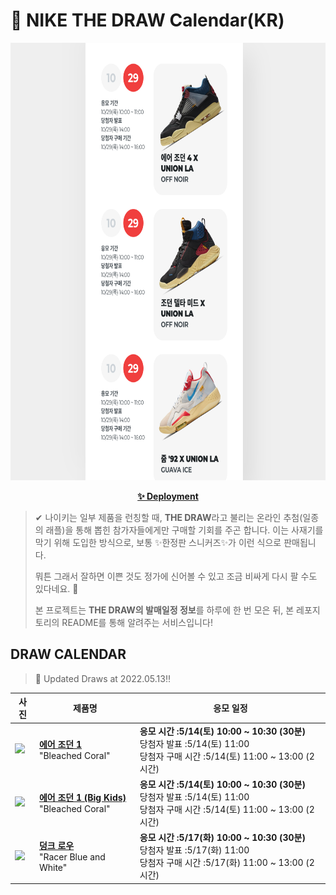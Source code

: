 # 👟 NIKE THE DRAW Calendar(KR)

<div align="center">
  <a href="https://junhoyeo.github.io/NIKE-THE-DRAW-Calendar/">
    <img src="./docs/images/preview.png" alt="Preview image of deployed application" height="700px" width="700px" />
  </a>
</div>

<p align="center">
  <a href="https://junhoyeo.github.io/NIKE-THE-DRAW-Calendar/">
    <strong>✨ Deployment</strong>
  </a>
</p>

> ✔ 나이키는 일부 제품을 런칭할 때, **THE DRAW**라고 불리는 온라인 추첨(일종의 래플)을 통해 뽑힌 참가자들에게만 구매할 기회를 주곤 합니다. 이는 사재기를 막기 위해 도입한 방식으로, 보통 ✨한정판 스니커즈✨가 이런 식으로 판매됩니다.
>
> 뭐튼 그래서 잘하면 이쁜 것도 정가에 신어볼 수 있고 조금 비싸게 다시 팔 수도 있다네요. 🤭
>
> 본 프로젝트는 **THE DRAW의 발매일정 정보**를 하루에 한 번 모은 뒤, 본 레포지토리의 README를 통해 알려주는 서비스입니다!

## DRAW CALENDAR

<!-- DRAW CALENDAR: START -->

> 👟 Updated Draws at 2022.05.13‼️

| 사진 | 제품명 | 응모 일정 |
| --- | ---- | ------- |
| <img src="https://static-breeze.nike.co.kr/kr/ko_kr/cmsstatic/product/555088-108/26563468-f222-4c88-88be-3eaabf71104d_primary.jpg?snkrBrowse" width="256" /> | <a href="https://www.nike.com/kr/launch/t/men/fw/basketball/555088-108/3kT1wh4JB4q9/air-jordan-1-retro-high-og"><strong>에어 조던 1</strong><br /></a> "Bleached Coral" | <strong>응모 시간 :5/14(토) 10:00 ~ 10:30 (30분)</strong><br />당첨자 발표 :5/14(토) 11:00<br />당첨자 구매 시간 :5/14(토) 11:00 ~ 13:00 (2시간) |
| <img src="https://static-breeze.nike.co.kr/kr/ko_kr/cmsstatic/product/575441-108/740c29d0-bacb-4f19-9edc-89b13f813ee2_primary.jpg?snkrBrowse" width="256" /> | <a href="https://www.nike.com/kr/launch/t/junior/fw/basketball/575441-108/EuD4H7/air-jordan-1-retro-high-og-gs"><strong>에어 조던 1 (Big Kids)</strong><br /></a> "Bleached Coral" | <strong>응모 시간 :5/14(토) 10:00 ~ 10:30 (30분)</strong><br />당첨자 발표 :5/14(토) 11:00<br />당첨자 구매 시간 :5/14(토) 11:00 ~ 13:00 (2시간) |
| <img src="https://static-breeze.nike.co.kr/kr/ko_kr/cmsstatic/product/DD1391-401/9e9cee75-1072-4023-bd22-02962aa6bb44_primary.jpg?snkrBrowse" width="256" /> | <a href="https://www.nike.com/kr/launch/t/men/fw/nike-sportswear/DD1391-401/DhH0Pl99/nike-dunk-low-retro"><strong>덩크 로우</strong><br /></a> "Racer Blue and White" | <strong>응모 시간 :5/17(화) 10:00 ~ 10:30 (30분)</strong><br />당첨자 발표 :5/17(화) 11:00<br />당첨자 구매 시간 :5/17(화) 11:00 ~ 13:00 (2시간) |

<!-- DRAW CALENDAR: END -->
